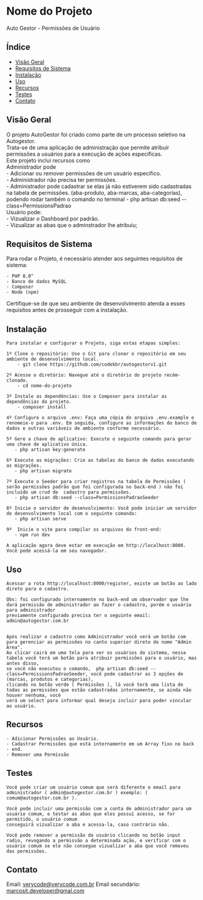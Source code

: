 # Nome do Projeto

Auto Gestor - Permissões de Usuário

## Índice

- [Visão Geral](#visão-geral)
- [Requisitos de Sistema](#requisitos-de-sistema)
- [Instalação](#instalação)
- [Uso](#uso)
- [Recursos](#recursos)
- [Testes](#testes)
- [Contato](#contato)

## Visão Geral

O projeto AutoGestor foi criado como parte de um processo seletivo na Autogestor.<br />
Trata-se de uma aplicação de administração que permite atribuir permissões a usuários para a execução de ações específicas.
<br />
Este projeto inclui recursos como  <br />
    Administrador pode <br />
      - Adicionar ou remover permissões de um usuário específico. <br />
      - Administrador não precisa ter permissões. <br />
      - Administrador pode cadastrar se elas já não estiverem sido cadastradas na tabela de permissões. (aba-produto, aba-marcas, aba-categorias), podendo rodar também o comando no terminal  -  php artisan db:seed --class=PermissionsPadrao
   <br />
    Usuário pode: <br />
      - Vizualizar o Dashboard por padrão. <br />
      - Vizualizar as abas que o adminstrador lhe atribuiu; <br />

## Requisitos de Sistema

Para rodar o Projeto, é necessário atender aos seguintes requisitos de sistema:

    - PHP 8.0^  
    - Banco de dados MySQL
    - Composer 
    - Node (npm)
    
Certifique-se de que seu ambiente de desenvolvimento atenda a esses requisitos antes de prosseguir com a instalação.

## Instalação

    Para instalar e configurar o Projeto, siga estas etapas simples:

    1º Clone o repositório: Use o Git para clonar o repositório em seu ambiente de desenvolvimento local.
        - git clone https://github.com/codekbr/autogestorv1.git

    2º Acesse o diretório: Navegue até o diretório do projeto recém-clonado.
        - cd nome-do-projeto

    3º Instale as dependências: Use o Composer para instalar as dependências do projeto.
        - composer install

    4º Configure o arquivo .env: Faça uma cópia do arquivo .env.example e renomeie-o para .env. Em seguida, configure as informações do banco de dados e outras variáveis de ambiente conforme necessário.

    5º Gere a chave de aplicativo: Execute o seguinte comando para gerar uma chave de aplicativo única.
       - php artisan key:generate

    6º Execute as migrações: Crie as tabelas do banco de dados executando as migrações.
       - php artisan migrate

    7º Execute o Seeder para criar registros na tabela de Permissões ( serão permissões padrão que foi configurada no back-end ) não foi incluído um crud de  cadastro para permissões.
       - php artisan db:seed --class=PermissionsPadraoSeeder

    8º Inicie o servidor de desenvolvimento: Você pode iniciar um servidor de desenvolvimento local com o seguinte comando:
       - php artisan serve

    9º  Inicie o vite para compilar os arquivos do front-end:
       - npm run dev

    A aplicação agora deve estar em execução em http://localhost:8000. Você pode acessá-la em seu navegador.

## Uso
    Acessar a rota http://localhost:8000/register, existe um botão ao lado direto para o cadastro.

    Obs: foi configurado internamente no back-end um observador que lhe dará permissão de administrador ao fazer o cadastro, porém o usuário para administrador
    previamente configurado precisa ter o seguinte email: admin@autogestor.com.br


    Após realizar o cadastro como Administrador você verá um botão com para gerenciar as permissões no canto superior direto de nome "Admin Área".
    Ao clicar cairá em uma tela para ver os usuários do sistema, nessa tabela você terá um botão para atribuir permissões para o usuário, mas antes disso,
    se você não executou o comando,  php artisan db:seed --class=PermissionsPadraoSeeder, você pode cadastrar as 3 opções de (marcas, produtos e categorias),
    clicando no botão verde ( Permissões ), lá você terá uma lista de todas as permissões que estão cadastradas internamente, se ainda não houver nenhuma, você
    verá um select para informar qual deseja incluir para poder vincular ao usuário.


## Recursos

    - Adicionar Permissões ao Usuário.
    - Cadastrar Permissões que está internamente em um Array fixo no back - end.
    - Remover uma Permissão

## Testes

    Você pode criar um usuário comum que será diferente o email para administrador ( admin@autogestor.com.br ) exemplo: ( comum@autogestor.com.br ).

    Você pode incluir uma permissão com a conta de administrador para um usuário comum, e testar as abas que eles possuí acesso, se for permitido, o usuário comum
    conseguirá vizualizar a aba e acessa-la, caso contrário não.

    Você pode remover a permissão do usuário clicando no botão input radio, revogando a permissão a determinada ação, e verificar com o usuário comum se ele não consegue vizualizar a aba que você removeu das permissões.
## Contato

Email: verycode@verycode.com.br
Email secundário: marcosit.developer@gmal.com



